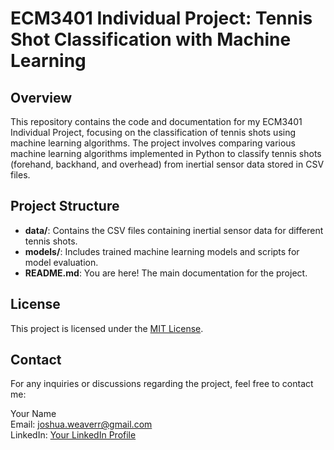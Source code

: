 # ECM3401 Individual Project: Tennis Shot Classification with Machine Learning

## Overview
This repository contains the code and documentation for my ECM3401 Individual Project, focusing on the classification of tennis shots using machine learning algorithms. The project involves comparing various machine learning algorithms implemented in Python to classify tennis shots (forehand, backhand, and overhead) from inertial sensor data stored in CSV files.

## Project Structure
- **data/**: Contains the CSV files containing inertial sensor data for different tennis shots.
- **models/**: Includes trained machine learning models and scripts for model evaluation.
- **README.md**: You are here! The main documentation for the project.

## License
This project is licensed under the [MIT License](LICENSE).

## Contact
For any inquiries or discussions regarding the project, feel free to contact me:

Your Name  
Email: joshua.weaverr@gmail.com  
LinkedIn: [Your LinkedIn Profile](https://www.linkedin.com/in/joshua-weaver-284b02259/)
